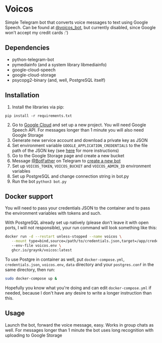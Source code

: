 # Voicos
Simple Telegram bot that converts voice messages to text using Google Speech. Can be found at [@voicos_bot](https://t.me/voicos_bot), but currently disabled, since Google won't accept my credit cards :')

## Dependencies
* python-telegram-bot
* pymediainfo (and a system library libmediainfo)
* google-cloud-speech
* google-cloud-storage
* psycopg2-binary (and, well, PostgreSQL itself)

## Installation
1. Install the libraries via pip:
```
pip install -r requirements.txt
```
2. Go to [Google Cloud](https://cloud.google.com/) and set up a new project. You will need Google Speech API. 
   For messages longer than 1 minute you will also need Google Storage
3. Generate new service account and download a private key as JSON
4. Set environment variable `GOOGLE_APPLICATION_CREDENTIALS` to the file path of the JSON key 
   (see [here](https://cloud.google.com/speech-to-text/docs/quickstart-client-libraries) for more instructions)
5. Go to the Google Storage page and create a new bucket
6. Message [@BotFather](https://t.me/BotFather) on Telegram to [create a new bot](https://core.telegram.org/bots#6-botfather)
7. Set up `VOICOS_TOKEN`, `VOICOS_BUCKET` and `VOICOS_ADMIN_ID` environment variables
8. Set up PostgreSQL and change connection string in bot.py
9. Run the bot
`python3 bot.py`


## Docker support
You will need to pass your credentials JSON to the container and to pass the environment variables with tokens and such.

With PostgreSQL already set up natively (please don't leave it with open ports, I will not responsible), your run command will look something like this:

```Bash
docker run -d --restart unless-stopped --name voicos \
   --mount type=bind,source=/path/to/credentials.json,target=/app/credentials.json,readonly \ 
   --env-file voicos.env \
   ghcr.io/graynk/voicos:latest
```

To use Postgre in container as well, put `docker-compose.yml`, `credentials.json`, `voicos.env`, `data` directory and your `postgres.conf` 
in the same directory, then run:
```Bash
sudo docker-compose up &
```

Hopefully you know what you're doing and can edit `docker-compose.yml` if needed, because I don't have any desire to write a longer instruction than this.

## Usage
Launch the bot, forward the voice message, easy. Works in group chats as well. 
For messages longer than 1 minute the bot uses long recognition with uploading to Google Storage
